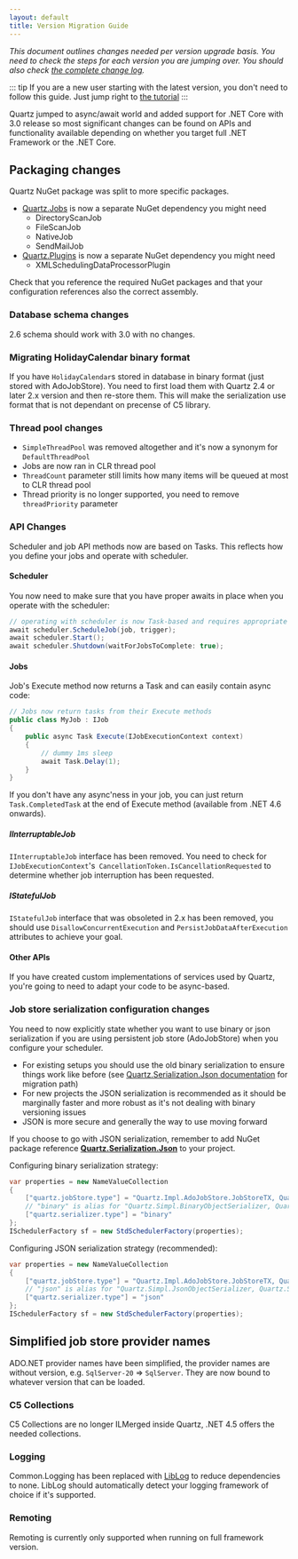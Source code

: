 ```yaml
---
layout: default
title: Version Migration Guide
---
```


*This document outlines changes needed per version upgrade basis. You need to check the steps for each version you are jumping over. You should also check [the complete change log](https://raw.github.com/quartznet/quartznet/master/changelog.md).*

::: tip
If you are a new user starting with the latest version, you don't need to follow this guide. Just jump right to [the tutorial](tutorial/index.html)
:::

Quartz jumped to async/await world and added support for .NET Core with 3.0 release so most significant changes
can be found on APIs and functionality available depending on whether you target full .NET Framework or the .NET Core. 

## Packaging changes

Quartz NuGet package was split to more specific packages.

* [Quartz.Jobs](https://www.nuget.org/packages/Quartz.Jobs) is now a separate NuGet dependency you might need
  * DirectoryScanJob
  * FileScanJob
  * NativeJob
  * SendMailJob
* [Quartz.Plugins](https://www.nuget.org/packages/Quartz.Plugins) is now a separate NuGet dependency you might need
  * XMLSchedulingDataProcessorPlugin
  
Check that you reference the required NuGet packages and that your configuration references also the correct assembly.

### Database schema changes

2.6 schema should work with 3.0 with no changes.

### Migrating HolidayCalendar binary format

If you have `HolidayCalendar`s stored in database in binary format (just stored with AdoJobStore). You need to first load them with Quartz 2.4 or later 2.x version and then re-store them.
This will make the serialization use format that is not dependant on precense of C5 library.

### Thread pool changes

* `SimpleThreadPool` was removed altogether and it's now a synonym for `DefaultThreadPool`
* Jobs are now ran in CLR thread pool
* `ThreadCount` parameter still limits how many items will be queued at most to CLR thread pool
* Thread priority is no longer supported, you need to remove `threadPriority` parameter

### API Changes

Scheduler and job API methods now are based on Tasks. This reflects how you define your jobs and operate with scheduler.
				
#### Scheduler 

You now need to make sure that you have proper awaits in place when you operate with the scheduler:

```csharp
// operating with scheduler is now Task-based and requires appropriate awaits
await scheduler.ScheduleJob(job, trigger);
await scheduler.Start();
await scheduler.Shutdown(waitForJobsToComplete: true);
```

#### Jobs

Job's Execute method now returns a Task and can easily contain async code:

```csharp
// Jobs now return tasks from their Execute methods
public class MyJob : IJob
{
    public async Task Execute(IJobExecutionContext context)
    {
        // dummy 1ms sleep
        await Task.Delay(1);
    }
}
```

If you don't have any async'ness in your job, you can just  return `Task.CompletedTask` at the end of Execute method (available from .NET 4.6 onwards).

##### IInterruptableJob

`IInterruptableJob` interface has been removed. You need to check for `IJobExecutionContext`'s` CancellationToken.IsCancellationRequested` to determine whether job interruption has been requested.

##### IStatefulJob

`IStatefulJob` interface that was obsoleted in 2.x has been removed, you should use `DisallowConcurrentExecution` and `PersistJobDataAfterExecution` attributes to achieve your goal.

#### Other APIs

If you have created custom implementations of services used by Quartz, you're going to need to adapt your code to be async-based.

### Job store serialization configuration changes

You need to now explicitly state whether you want to use binary or json serialization if you are using persistent job store (AdoJobStore) when you configure your scheduler. 

* For existing setups you should use the old binary serialization to ensure things work like before (see [Quartz.Serialization.Json documentation](packages/json-serialization.md) for migration path)
* For new projects the JSON serialization is recommended as it should be marginally faster and more robust as it's not dealing with binary versioning issues 
* JSON is more secure and generally the way to use moving forward

If you choose to go with JSON serialization, remember to add NuGet package reference **[Quartz.Serialization.Json](https://www.nuget.org/packages/Quartz.Serialization.Json/)** to your project.

Configuring binary serialization strategy:

```csharp
var properties = new NameValueCollection
{
	["quartz.jobStore.type"] = "Quartz.Impl.AdoJobStore.JobStoreTX, Quartz",
	// "binary" is alias for "Quartz.Simpl.BinaryObjectSerializer, Quartz" 
	["quartz.serializer.type"] = "binary"
};
ISchedulerFactory sf = new StdSchedulerFactory(properties);
```

Configuring JSON serialization strategy (recommended):

```csharp
var properties = new NameValueCollection
{
	["quartz.jobStore.type"] = "Quartz.Impl.AdoJobStore.JobStoreTX, Quartz",
	// "json" is alias for "Quartz.Simpl.JsonObjectSerializer, Quartz.Serialization.Json" 
	["quartz.serializer.type"] = "json"
};
ISchedulerFactory sf = new StdSchedulerFactory(properties);
```

## Simplified job store provider names

ADO.NET provider names have been simplified, the provider names are without version, e.g. `SqlServer-20` => `SqlServer`. They are now bound to whatever version that can be loaded.

### C5 Collections

C5 Collections are no longer ILMerged inside Quartz, .NET 4.5 offers the needed collections.

### Logging

Common.Logging has been replaced with [LibLog](https://github.com/damianh/LibLog) to reduce dependencies to none. LibLog should automatically detect your logging framework of choice if it's supported.

### Remoting

Remoting is currently only supported when running on full framework version.

